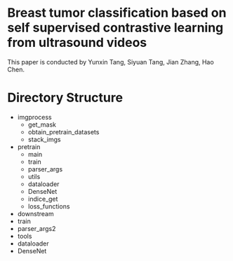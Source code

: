 # Breast tumor classification based on self supervised contrastive learning from ultrasound videos

This paper is conducted by Yunxin Tang, Siyuan Tang, Jian Zhang, Hao Chen.<br>

# Directory Structure
* imgprocess
  * get_mask
  * obtain_pretrain_datasets
  * stack_imgs
* pretrain
  * main
   * train
   * parser_args
  * utils
   * dataloader
   * DenseNet
   * indice_get
   * loss_functions
* downstream
 * train
 * parser_args2
 * tools
  * dataloader
  * DenseNet
 


